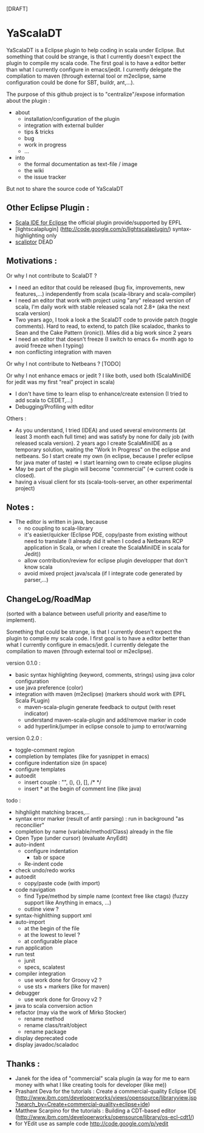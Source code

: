 [DRAFT]

YaScalaDT
==========

YaScalaDT is a Eclipse plugin to help coding in scala under Eclipse.
But something that could be strange, is that I currently doesn't expect the plugin to compile my scala code. The first goal is to have a editor better than what I currently configure in emacs/jedit.
I currently delegate the compilation to maven (through external tool or m2eclipse, same configuration could be done for SBT, buildr, ant,...).

The purpose of this github project is to "centralize"/expose information about the plugin :

* about
  * installation/configuration of the plugin
  * integration with external builder
  * tips & tricks
  * bug
  * work in progress
  * ...
* into
  * the formal documentation as text-file / image
  * the wiki
  * the issue tracker


But not to share the source code of YaScalaDT

Other Eclipse Plugin :
----------------------

* [Scala IDE for Eclipse](http://www.scala-lang.org/node/94) the official plugin provide/supported by EPFL
* [lightscalaplugin] (http://code.google.com/p/lightscalaplugin/) syntax-highlighting only
* [scaliptor](http://scaliptor.sourceforge.net/) DEAD


Motivations :
-------------

Or why I not contribute to ScalaDT ?

* I need an editor that could be released (bug fix, improvements, new features,...) independently from scala (scala-library and scala-compiler)
* I need an editor that work with project using "any" released version of scala, I'm daily work with stable released scala not 2.8+ (aka the next scala version)
* Two years ago, I took a look a the ScalaDT code to provide patch (toggle comments). Hard to read, to extend, to patch (like scaladoc, thanks to Sean and the Cake Pattern (ironic)). Miles did a big work since 2 years
* I need an editor that doesn't freeze (I switch to emacs 6+ month ago to avoid freeze when I typing)
* non conflicting integration with maven

Or why I not contribute to Netbeans ?
[TODO]

Or why I not enhance emacs or jedit ?
I like both, used both (ScalaMiniIDE for jedit was my first "real" project in scala)

* I don't have time to learn elisp to enhance/create extension (I tried to add scala to CEDET,...)
* Debugging/Profiling with editor

Others :

* As you understand, I tried (IDEA) and used several environments (at least 3 month each full time) and was satisfy by none for daily job (with released scala version). 2 years ago I create ScalaMiniIDE as a temporary solution, waiting the "Work In Progress" on the eclipse and netbeans. So I start create my own (in eclipse, because I prefer eclipse for java mater of taste) => I start learning own to create eclipse plugins
* May be part of the plugin will become "commercial" (=> current code is closed).
* having a visual client for sts (scala-tools-server, an other experimental project)

Notes :
-------

* The editor is written in java, because
  * no coupling to scala-library
  * it's easier/quicker (Eclipse PDE, copy/paste from existing without need to translate (I already did it when I coded a Netbeans RCP application in Scala, or when I create the ScalaMiniIDE in scala for Jedit))
  * allow contribution/review for eclipse plugin developper that don't know scala
  * avoid mixed project java/scala (if I integrate code generated by parser,...)

ChangeLog/RoadMap 
-----------------

(sorted with a balance between usefull priority and ease/time to implement).

Something that could be strange, is that I currently doesn't expect the plugin to compile my scala code. I first goal is to have a editor better than what I currently configure in emacs/jedit.
I currently delegate the compilation to maven (through external tool or m2eclipse).

version 0.1.0 :

* basic syntax highlighting (keyword, comments, strings) using java color configuration
* use java preference (color)
* integration with maven (m2eclipse) (markers should work with EPFL Scala PLugin)
  * maven-scala-plugin generate feedback to output (with reset indicator)
  * understand maven-scala-plugin and add/remove marker in code
  * add hyperlink/jumper in eclipse console to jump to error/warning

version 0.2.0 :

* toggle-comment region
* completion by templates (like for yasnippet in emacs)
* configure indentation size (in space)
* configure templates
* autoedit
  * insert couple : "", (), {}, [], /* */
  * insert * at the begin of comment line (like java)

todo :

* hihghlight matching braces,...
* syntax error marker (result of antlr parsing) : run in background "as reconcilier"
* completion by name (variable/method/Class) already in the file
* Open Type (under cursor) (evaluate AnyEdit)
* auto-indent
  * configure indentation
    * tab or space
  * Re-indent code
* check undo/redo works
* autoedit
  * copy/paste code (with import)
* code navigation
  * find Type/method by simple name (context free like ctags) (fuzzy support like Anything in emacs, ...)
  * outline view ?
* syntax-highlithing support xml
* auto-import
  * at the begin of the file 
  * at the lowest to level ?
  * at configurable place
* run application
* run test
  * junit
  * specs, scalatest
* compiler integration
  * use work done for Groovy v2 ?
  * use sts + markers (like for maven)
* debugger
  * use work done for Groovy v2 ?
* java to scala conversion action
* refactor (may via the work of Mirko Stocker)
  * rename method
  * rename class/trait/object
  * rename package
* display deprecated code
* display javadoc/scaladoc

Thanks :
--------
* Janek for the idea of "commercial" scala plugin (a way for me to earn money with what I like creating tools for developer (like me))
* Prashant Deva for the tutorials : Create a commercial-quality Eclipse IDE (http://www.ibm.com/developerworks/views/opensource/libraryview.jsp?search_by=Create+commercial-quality+eclipse+ide)
* Matthew Scarpino for the tutorials : Building a CDT-based editor (http://www.ibm.com/developerworks/opensource/library/os-ecl-cdt1/)
* for YEdit use as sample code http://code.google.com/p/yedit
